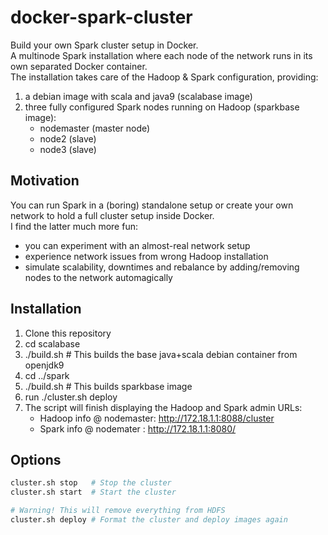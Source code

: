 # docker-spark-cluster
Build your own Spark cluster setup in Docker.      
A multinode Spark installation where each node of the network runs in its own separated Docker container.   
The installation takes care of the Hadoop & Spark configuration, providing:
1) a debian image with scala and java9 (scalabase image)
2) three fully configured Spark nodes running on Hadoop (sparkbase image):
    * nodemaster (master node)
    * node2      (slave)
    * node3      (slave)

## Motivation
You can run Spark in a (boring) standalone setup or create your own network to hold a full cluster setup inside Docker.   
I find the latter much more fun:
* you can experiment with an almost-real network setup
* experience network issues from wrong Hadoop installation
* simulate scalability, downtimes and rebalance by adding/removing nodes to the network automagically

## Installation
1) Clone this repository
2) cd scalabase
3) ./build.sh    # This builds the base java+scala debian container from openjdk9
4) cd ../spark
5) ./build.sh    # This builds sparkbase image
6) run ./cluster.sh deploy
7) The script will finish displaying the Hadoop and Spark admin URLs:
    * Hadoop info @ nodemaster: http://172.18.1.1:8088/cluster
    * Spark info @ nodemater  : http://172.18.1.1:8080/

## Options
```bash
cluster.sh stop   # Stop the cluster
cluster.sh start  # Start the cluster

# Warning! This will remove everything from HDFS
cluster.sh deploy # Format the cluster and deploy images again
```
